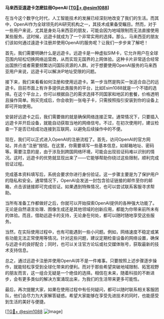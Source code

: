 **马来西亚遠遊卡怎麽註冊OpenAI [[TG💪+ @esim1088](https://t.me/s/esim1088)]**

在当今这个数字化时代，人工智能技术的发展已经深刻地改变了我们的生活。而其中，OpenAI作为全球领先的AI研究机构之一，其技术成果备受瞩目。然而，对于一些用户来说，尤其是身处马来西亚的朋友，可能会因为地域限制而无法直接使用某些服务。这时候，远遊卡就成为了一个非常实用的选择。那么，马来西亚的朋友们该如何通过遠遊卡注册并使用OpenAI的服务呢？让我们一步步来了解吧！

首先，我们需要明确什么是远遊卡。远遊卡是一种虚拟SIM卡，它允许用户在全球范围内轻松切换网络运营商，从而实现无国界的上网体验。这种卡片非常适合经常出国旅行或者需要频繁访问国际资源的人群。对于想要使用OpenAI服务的马来西亚用户来说，远遊卡可以解决IP地址受限的问题。

接下来，我们来看看如何注册和使用远遊卡。第一步当然是购买一张适合自己的远遊卡。目前市面上有许多提供此类服务的平台，比如Esim1088就是一个不错的选择。在这个平台上，你可以根据自己的需求选择不同国家和地区的套餐，价格透明且操作简单。购买完成后，你会收到一张电子卡，只需按照指引安装到你的设备上即可开始使用。

安装好远遊卡之后，我们需要做的就是确保网络连接正常。通常情况下，只要插入远遊卡并开启设备，就能自动获取当地的网络信号。不过，在初次使用时，建议检查一下是否已经成功连接到互联网，以避免后续操作中的不便。

现在，我们可以正式进入OpenAI的注册流程了。首先，访问OpenAI的官方网站，并点击“注册”按钮。在这里，你需要填写一些基本信息，如邮箱地址、密码等。需要注意的是，由于涉及到跨国网络环境，可能会出现验证码难以识别的情况。这时，远遊卡的优势就显现出来了——它能够帮助你绕过这些限制，顺利完成验证过程。

完成基本资料填写后，系统会要求你进行身份验证。这一步骤主要是为了保护用户的隐私和安全。通常情况下，OpenAI会发送一封包含验证链接的邮件至你的邮箱，点击该链接即可完成验证。如果遇到特殊情况，也可以尝试联系客服寻求帮助。

当所有准备工作都做好之后，你就可以开始探索OpenAI提供的各种强大功能了。无论是自然语言处理、图像生成还是其他领域的创新应用，都能为你带来前所未有的体验。而且，借助远遊卡的支持，无论身在何处，都可以随时随地享受这些服务。

当然，在实际使用过程中，也有可能遇到一些小问题。例如，网络速度不稳定或某些功能无法正常使用等情况。针对这些问题，建议定期检查设备的网络设置，确保与远遊卡的良好配合；同时，也可以关注官方论坛或社交媒体账号，获取最新的技术支持信息。

总之，通过远遊卡注册并使用OpenAI并不是一件难事。只要按照上述步骤逐步操作，就能轻松享受到全球化带来的便利。而对于那些希望突破地域限制、拓宽视野的朋友而言，这一组合无疑是一个绝佳的选择。相信在未来，随着科技的不断进步，会有更多类似的解决方案涌现出来，为我们的生活带来更多可能性。

最后，再次提醒大家，如果在使用过程中有任何疑问，都可以随时联系相关客服团队，他们会尽力为大家解答疑惑。希望大家能够在享受先进技术的同时，也能感受到生活的美好与便捷。

[[TG💪+ @esim1088](https://t.me/s/esim1088) ![Image](https://i.postimg.cc/4NQfJmqS/Snipaste-2025-05-13-00-14-12.png)]